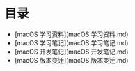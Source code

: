 # 目录

* [macOS 学习资料](macOS 学习资料.md)
* [macOS 学习笔记](macOS 学习笔记.md)
* [macOS 开发笔记](macOS 开发笔记.md)
* [macOS 版本变迁](macOS 版本变迁.md)
